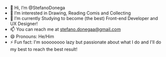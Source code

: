 - 👋 Hi, I’m @StefanoDonega
- 👀 I’m interested in Drawing, Reading Comis and Collecting
- 🌱 I’m currently Studying to become (the best) Front-end Developer and UX Designer!
- 📫 You can reach me at stefano.donegaa@gmail.com
- 😄 Pronouns: He/Him
- ⚡ Fun fact: I'm soooooooo lazy but passionate about what I do and I'll do my best to reach the best result!

<!---
StefanoDonega/StefanoDonega is a ✨ special ✨ repository because its `README.md` (this file) appears on your GitHub profile.
You can click the Preview link to take a look at your changes.
--->
